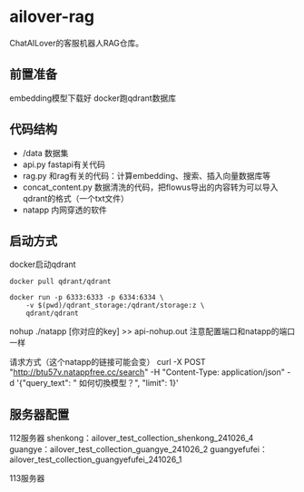 # ailover-rag

ChatAILover的客服机器人RAG仓库。

## 前置准备
embedding模型下载好
docker跑qdrant数据库

## 代码结构
- /data 数据集
- api.py fastapi有关代码
- rag.py 和rag有关的代码：计算embedding、搜索、插入向量数据库等
- concat_content.py 数据清洗的代码，把flowus导出的内容转为可以导入qdrant的格式（一个txt文件）
- natapp 内网穿透的软件

## 启动方式

docker启动qdrant
```shell
docker pull qdrant/qdrant

docker run -p 6333:6333 -p 6334:6334 \
    -v $(pwd)/qdrant_storage:/qdrant/storage:z \
    qdrant/qdrant
```

nohup ./natapp [你对应的key] >> api-nohup.out
注意配置端口和natapp的端口一样

请求方式（这个natapp的链接可能会变）
curl -X POST "http://btu57v.natappfree.cc/search" -H "Content-Type: application/json" -d '{"query_text": " 如何切換模型？", "limit": 1}'


## 服务器配置

112服务器
shenkong：ailover_test_collection_shenkong_241026_4
guangye：ailover_test_collection_guangye_241026_2
guangyefufei：ailover_test_collection_guangyefufei_241026_1

113服务器